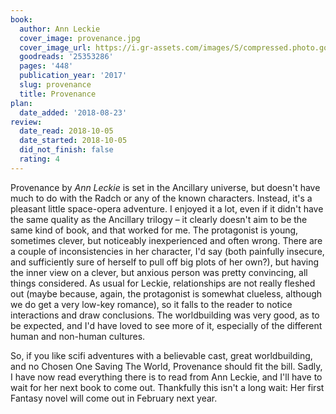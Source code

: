 ```yaml
---
book:
  author: Ann Leckie
  cover_image: provenance.jpg
  cover_image_url: https://i.gr-assets.com/images/S/compressed.photo.goodreads.com/books/1492328037l/25353286._SX98_.jpg
  goodreads: '25353286'
  pages: '448'
  publication_year: '2017'
  slug: provenance
  title: Provenance
plan:
  date_added: '2018-08-23'
review:
  date_read: 2018-10-05
  date_started: 2018-10-05
  did_not_finish: false
  rating: 4
---
```


Provenance by *Ann Leckie* is set in the Ancillary universe, but doesn't have much to do with the Radch or any of the known characters. Instead, it's a pleasant little space-opera adventure. I enjoyed it a lot, even if it didn't have the same quality as the Ancillary trilogy – it clearly doesn't aim to be the same kind of book, and that worked for me. The protagonist is young, sometimes clever, but noticeably inexperienced and often wrong. There are a couple of inconsistencies in her character, I'd say (both painfully insecure, and sufficiently sure of herself to pull off big plots of her own?), but having the inner view on a clever, but anxious person was pretty convincing, all things considered. As usual for Leckie, relationships are not really fleshed out (maybe because, again, the protagonist is somewhat clueless, although we do get a very low-key romance), so it falls to the reader to notice interactions and draw conclusions. The worldbuilding was very good, as to be expected, and I'd have loved to see more of it, especially of the different human and non-human cultures.

So, if you like scifi adventures with a believable cast, great worldbuilding, and no Chosen One Saving The World, Provenance should fit the bill. Sadly, I have now read everything there is to read from Ann Leckie, and I'll have to wait for her next book to come out. Thankfully this isn't a long wait: Her first Fantasy novel will come out in February next year.

